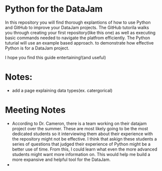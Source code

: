 # Python for the DataJam

In this repository you will find thorough explantions of how to use Python and GitHub to improve your DataJam projects. The GitHub tutorila walks you through creating your first repository(like this one) as well as executing basic commands needed to navigate the platfrom efficiently. The Python tuturial will use an example based approach. to demonstrate how effective Python is for a DataJam project. 

I hope you find this guide entertaining!(and useful)

# Notes:
- add a page explaining data types(ex. catergorical)

# Meeting Notes 
- According to Dr. Cameron, there is a team working on their datajam project over the summer. These are most likely going to be the most dedicated students so it interviewing them about their experience with the repository might not be effective. I think that askign these students a series of questions that judged their experience of Python might be a better use of time. From this, I could learn what even the more advanced students might want more information on. This would help me build a more expansive and helpful tool for the DataJam. 
- 
